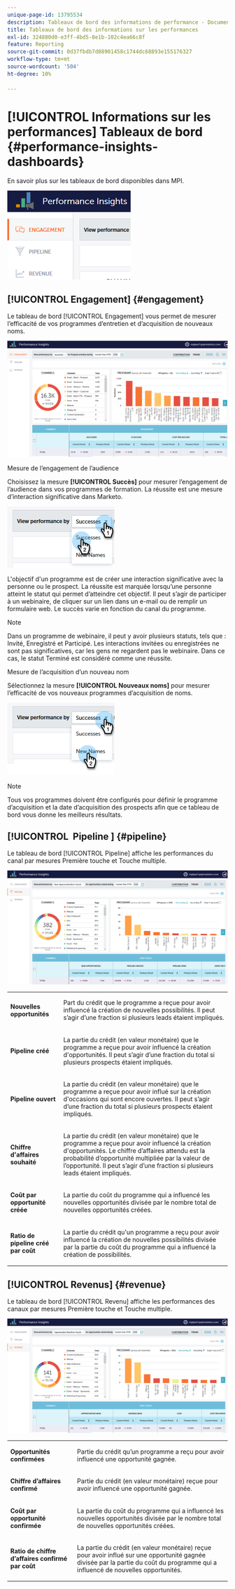```yaml
---
unique-page-id: 13795534
description: Tableaux de bord des informations de performance - Documents Marketo - Documentation du produit
title: Tableaux de bord des informations sur les performances
exl-id: 324880d0-e3ff-4bd5-8e1b-102c4ea66c8f
feature: Reporting
source-git-commit: 0d37fbdb7d08901458c1744dc68893e155176327
workflow-type: tm+mt
source-wordcount: '504'
ht-degree: 10%

---
```


# [!UICONTROL Informations sur les performances] Tableaux de bord {#performance-insights-dashboards}

En savoir plus sur les tableaux de bord disponibles dans MPI.

![](assets/1-4.png)

## [!UICONTROL Engagement] {#engagement}

Le tableau de bord [!UICONTROL Engagement] vous permet de mesurer l’efficacité de vos programmes d’entretien et d’acquisition de nouveaux noms.

![](assets/two-3.png)

Mesure de l’engagement de l’audience

Choisissez la mesure **[!UICONTROL Succès]** pour mesurer l’engagement de l’audience dans vos programmes de formation. La réussite est une mesure d’interaction significative dans Marketo.

![](assets/3-4.png)

L&#39;objectif d&#39;un programme est de créer une interaction significative avec la personne ou le prospect. La réussite est marquée lorsqu’une personne atteint le statut qui permet d’atteindre cet objectif. Il peut s’agir de participer à un webinaire, de cliquer sur un lien dans un e-mail ou de remplir un formulaire web. Le succès varie en fonction du canal du programme.

>[!NOTE]
>
>Dans un programme de webinaire, il peut y avoir plusieurs statuts, tels que : Invité, Enregistré et Participé. Les interactions invitées ou enregistrées ne sont pas significatives, car les gens ne regardent pas le webinaire. Dans ce cas, le statut Terminé est considéré comme une réussite.

Mesure de l’acquisition d’un nouveau nom

Sélectionnez la mesure **[!UICONTROL Nouveaux noms]** pour mesurer l’efficacité de vos nouveaux programmes d’acquisition de noms.

![](assets/4-3.png)

>[!NOTE]
>
>Tous vos programmes doivent être configurés pour définir le programme d’acquisition et la date d’acquisition des prospects afin que ce tableau de bord vous donne les meilleurs résultats.

## [!UICONTROL &#x200B; Pipeline &#x200B;] {#pipeline}

Le tableau de bord [!UICONTROL Pipeline] affiche les performances du canal par mesures Première touche et Touche multiple.

![](assets/five-1.png)

<table> 
 <tbody> 
  <tr> 
   <td><p><strong><span class="uicontrol">Nouvelles opportunités</span></strong></p></td> 
   <td><p>Part du crédit que le programme a reçue pour avoir influencé la création de nouvelles possibilités. Il peut s’agir d’une fraction si plusieurs leads étaient impliqués.</p></td> 
  </tr> 
  <tr> 
   <td><p><strong><span class="uicontrol">Pipeline créé</span></strong></p></td> 
   <td><p>La partie du crédit (en valeur monétaire) que le programme a reçue pour avoir influencé la création d'opportunités. Il peut s’agir d’une fraction du total si plusieurs prospects étaient impliqués.</p></td> 
  </tr> 
  <tr> 
   <td><p><strong><span class="uicontrol">Pipeline ouvert</span></strong></p></td> 
   <td><p>La partie du crédit (en valeur monétaire) que le programme a reçue pour avoir influé sur la création d'occasions qui sont encore ouvertes. Il peut s’agir d’une fraction du total si plusieurs prospects étaient impliqués.</p></td> 
  </tr> 
  <tr> 
   <td><p><strong><span class="uicontrol">Chiffre d'affaires souhaité</span></strong></p></td> 
   <td><p>La partie du crédit (en valeur monétaire) que le programme a reçue pour avoir influencé la création d'opportunités. Le chiffre d’affaires attendu est la probabilité d’opportunité multipliée par la valeur de l’opportunité. Il peut s’agir d’une fraction si plusieurs leads étaient impliqués.</p></td> 
  </tr> 
  <tr> 
   <td><p><strong><span class="uicontrol">Coût par opportunité créée</span></strong></p></td> 
   <td><p>La partie du coût du programme qui a influencé les nouvelles opportunités divisée par le nombre total de nouvelles opportunités créées.</p></td> 
  </tr> 
  <tr> 
   <td><p><strong><span class="uicontrol">Ratio de pipeline créé par coût</span></strong></p></td> 
   <td><p>La partie du crédit qu'un programme a reçu pour avoir influencé la création de nouvelles possibilités divisée par la partie du coût du programme qui a influencé la création de possibilités.</p></td> 
  </tr> 
 </tbody> 
</table>

## [!UICONTROL Revenus] {#revenue}

Le tableau de bord [!UICONTROL Revenu] affiche les performances des canaux par mesures Première touche et Touche multiple.

![](assets/six-1.png)

<table> 
 <tbody> 
  <tr> 
   <td><p><strong><span class="uicontrol">Opportunités confirmées</span></strong></p></td> 
   <td><p>Partie du crédit qu’un programme a reçu pour avoir influencé une opportunité gagnée.</p></td> 
  </tr> 
  <tr> 
   <td><p><strong><span class="uicontrol">Chiffre d’affaires confirmé</span></strong></p></td> 
   <td><p>Partie du crédit (en valeur monétaire) reçue pour avoir influencé une opportunité gagnée.</p></td> 
  </tr> 
  <tr> 
   <td><p><strong><span class="uicontrol">Coût par opportunité confirmée</span></strong></p></td> 
   <td><p>La partie du coût du programme qui a influencé les nouvelles opportunités divisée par le nombre total de nouvelles opportunités créées.</p></td> 
  </tr> 
  <tr> 
   <td><p><strong><span class="uicontrol">Ratio de chiffre d’affaires confirmé par coût</span></strong></p></td> 
   <td><p>La partie du crédit (en valeur monétaire) reçue pour avoir influé sur une opportunité gagnée divisée par la partie du coût du programme qui a influencé de nouvelles opportunités.</p></td> 
  </tr> 
 </tbody> 
</table>
